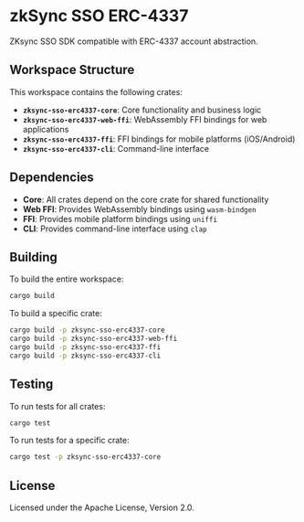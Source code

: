 # zkSync SSO ERC-4337

ZKsync SSO SDK compatible with ERC-4337 account abstraction.

## Workspace Structure

This workspace contains the following crates:

- **`zksync-sso-erc4337-core`**: Core functionality and business logic
- **`zksync-sso-erc4337-web-ffi`**: WebAssembly FFI bindings for web applications
- **`zksync-sso-erc4337-ffi`**: FFI bindings for mobile platforms (iOS/Android)
- **`zksync-sso-erc4337-cli`**: Command-line interface

## Dependencies

- **Core**: All crates depend on the core crate for shared functionality
- **Web FFI**: Provides WebAssembly bindings using `wasm-bindgen`
- **FFI**: Provides mobile platform bindings using `uniffi`
- **CLI**: Provides command-line interface using `clap`

## Building

To build the entire workspace:

```bash
cargo build
```

To build a specific crate:

```bash
cargo build -p zksync-sso-erc4337-core
cargo build -p zksync-sso-erc4337-web-ffi
cargo build -p zksync-sso-erc4337-ffi
cargo build -p zksync-sso-erc4337-cli
```

## Testing

To run tests for all crates:

```bash
cargo test
```

To run tests for a specific crate:

```bash
cargo test -p zksync-sso-erc4337-core
```

## License

Licensed under the Apache License, Version 2.0.
